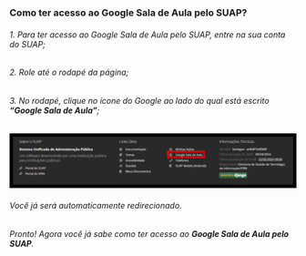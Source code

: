 ### Como ter acesso ao Google Sala de Aula pelo SUAP?
###### 1. Para ter acesso ao Google Sala de Aula pelo SUAP, entre na sua conta do SUAP;
###### 2. Role até o rodapé da página;
###### 3. No rodapé, clique no ícone do Google ao lado do qual está escrito **“Google Sala de Aula”**;

![Imagem 1](<gsa1.png>)

###### Você já será automaticamente redirecionado.

###### Pronto! Agora você já sabe como ter acesso ao **Google Sala de Aula pelo SUAP**.
